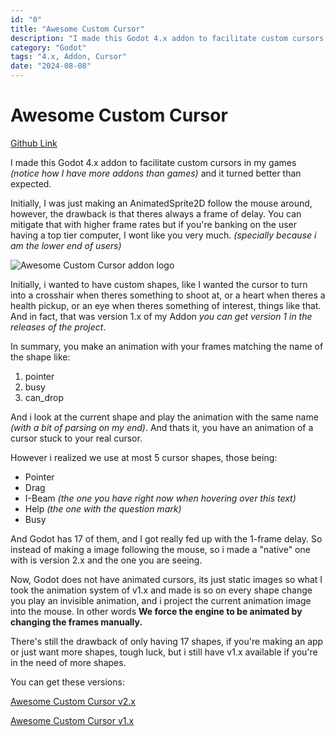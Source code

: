```yaml
---
id: "0"
title: "Awesome Custom Cursor"
description: "I made this Godot 4.x addon to facilitate custom cursors in my games _(notice how I have more addons than games)_ and it turned better than expected."
category: "Godot"
tags: "4.x, Addon, Cursor"
date: "2024-08-08"
---
```


# Awesome Custom Cursor

[Github Link](https://github.com/DaviD4Chirino/awesome-custom-cursor)

I made this Godot 4.x addon to facilitate custom cursors in my games _(notice how I have more addons than games)_ and it turned better than expected.

Initially, I was just making an AnimatedSprite2D follow the mouse around, however, the drawback is that theres always a frame of delay. You can mitigate that with higher frame rates but if you're banking on the user having a top tier computer, I wont like you very much. _(specially because i am the lower end of users)_

![Awesome Custom Cursor addon logo](https://raw.githubusercontent.com/DaviD4Chirino/awesome-custom-cursor/main/screen_shot.png)

Initially, i wanted to have custom shapes, like I wanted the cursor to turn into a crosshair when theres something to shoot at, or a heart when theres a health pickup, or an eye when theres something of interest, things like that. And in fact, that was version 1.x of my Addon _you can get version 1 in the releases of the project_.

In summary, you make an animation with your frames matching the name of the shape like:

1. pointer
2. busy
3. can_drop

And i look at the current shape and play the animation with the same name _(with a bit of parsing on my end)_. And thats it, you have an animation of a cursor stuck to your real cursor.

However i realized we use at most 5 cursor shapes, those being:

- Pointer
- Drag
- I-Beam _(the one you have right now when hovering over this text)_
- Help _(the one with the question mark)_
- Busy

And Godot has 17 of them, and I got really fed up with the 1-frame delay. So instead of making a image following the mouse, so i made a "native" one with is version 2.x and the one you are seeing.

Now, Godot does not have animated cursors, its just static images so what I took the animation system of v1.x and made is so on every shape change you play an invisible animation, and i project the current animation image into the mouse. In other words **We force the engine to be animated by changing the frames manually.**

There's still the drawback of only having 17 shapes, if you're making an app or just want more shapes, tough luck, but i still have v1.x available if you're in the need of more shapes.

You can get these versions:

[Awesome Custom Cursor v2.x](https://github.com/DaviD4Chirino/awesome-custom-cursor)

[Awesome Custom Cursor v1.x](https://github.com/DaviD4Chirino/awesome-custom-cursor/releases/tag/1.0.1)
